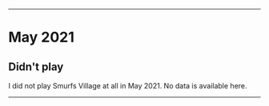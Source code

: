 
***

# May 2021

## Didn't play

I did not play Smurfs Village at all in May 2021. No data is available here.

***
